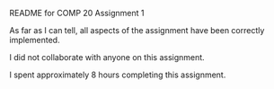 README for COMP 20 Assignment 1

As far as I can tell, all aspects of the assignment have been correctly implemented.

I did not collaborate with anyone on this assignment.

I spent approximately 8 hours completing this assignment.
